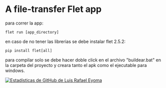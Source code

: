 # A file-transfer Flet app

para correr la app:

```
flet run [app_directory]
```
en caso de no tener las librerias se debe instalar flet 2.5.2:

```
pip install flet[all]
```
para compilar solo se debe hacer doble click en el archivo "buildear.bat" en la carpeta del proyecto y creara tanto el apk como el ejecutable para windows.

[![Estadísticas de GitHub de Luis Rafael Eyoma](https://github-readme-stats.vercel.app/api?username=Tecrato&show_icons=true&theme=radical)](https://github.com/Tecrato)
